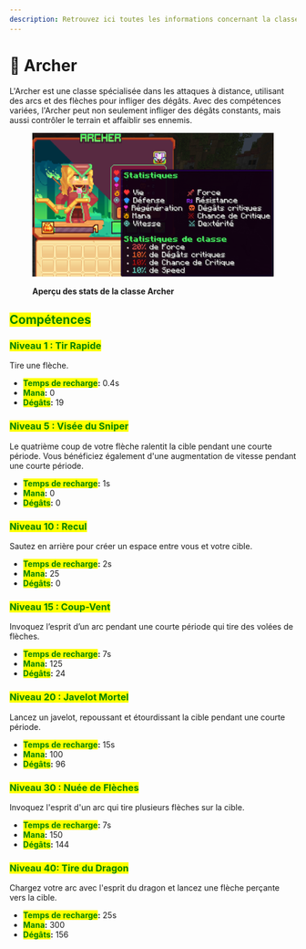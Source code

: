 ```yaml
---
description: Retrouvez ici toutes les informations concernant la classe Archer
---
```


# 🏹 Archer

L'Archer est une classe spécialisée dans les attaques à distance, utilisant des arcs et des flèches pour infliger des dégâts. Avec des compétences variées, l'Archer peut non seulement infliger des dégâts constants, mais aussi contrôler le terrain et affaiblir ses ennemis.

<figure><img src="../../.gitbook/assets/image (1).png" alt=""><figcaption><p><strong>Aperçu des stats de la classe Archer</strong></p></figcaption></figure>

## <mark style="color:green;">Compétences</mark>

### <mark style="color:green;">Niveau 1 : Tir Rapide</mark>

Tire une flèche.

* <mark style="color:green;">**Temps de recharge**</mark>**:** 0.4s
* <mark style="color:green;">**Mana**</mark>**:** 0
* <mark style="color:green;">**Dégâts**</mark>**:** 19

### <mark style="color:green;">N</mark><mark style="color:green;">**iveau 5 : Visée du Sniper**</mark>

Le quatrième coup de votre flèche ralentit la cible pendant une courte période. Vous bénéficiez également d'une augmentation de vitesse pendant une courte période.

* <mark style="color:green;">**Temps de recharge**</mark>**:** 1s
* <mark style="color:green;">**Mana**</mark>**:** 0
* <mark style="color:green;">**Dégâts**</mark>**:** 0

### <mark style="color:green;">**Niveau 10 : Recul**</mark>

Sautez en arrière pour créer un espace entre vous et votre cible.

* <mark style="color:green;">**Temps de recharge**</mark>**:** 2s
* <mark style="color:green;">**Mana**</mark>**:** 25
* <mark style="color:green;">**Dégâts**</mark>**:** 0

### <mark style="color:green;">**Niveau 15 : Coup-Vent**</mark>

Invoquez l’esprit d’un arc pendant une courte période qui tire des volées de flèches.

* <mark style="color:green;">**Temps de recharge**</mark>**:** 7s
* <mark style="color:green;">**Mana**</mark>**:** 125
* <mark style="color:green;">**Dégâts**</mark>**:** 24

### <mark style="color:green;">**Niveau 20 : Javelot Mortel**</mark>

Lancez un javelot, repoussant et étourdissant la cible pendant une courte période.

* <mark style="color:green;">**Temps de recharge**</mark>**:** 15s
* <mark style="color:green;">**Mana**</mark>**:** 100
* <mark style="color:green;">**Dégâts**</mark>**:** 96

### <mark style="color:green;">**Niveau 30 : Nuée de Flèches**</mark>

Invoquez l'esprit d'un arc qui tire plusieurs flèches sur la cible.

* <mark style="color:green;">**Temps de recharge**</mark>**:** 7s
* <mark style="color:green;">**Mana**</mark>**:** 150
* <mark style="color:green;">**Dégâts**</mark>**:** 144

### <mark style="color:green;">**Niveau 40: Tire du Dragon**</mark>

Chargez votre arc avec l'esprit du dragon et lancez une flèche perçante vers la cible.

* <mark style="color:green;">**Temps de recharge**</mark>**:** 25s
* <mark style="color:green;">**Mana**</mark>**:** 300
* <mark style="color:green;">**Dégâts**</mark>**:** 156
